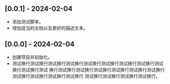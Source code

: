 ## [0.0.1] - 2024-02-04
- 添加测试脚本。
- 增加适当的文档以及更好的描述文本。

## [0.0.0] - 2024-02-04
- 创建项目并初始化。
- 测试换行测试换行测试换行测试换行测试换行测试换行测试换行测试换行测试换行测试换行测试
  换行测试换行测试换行测试换行测试换行测试换行测试换行测试换行测试换行测试换行测试换行
  测试换行测试换行测试换行测试换行。
